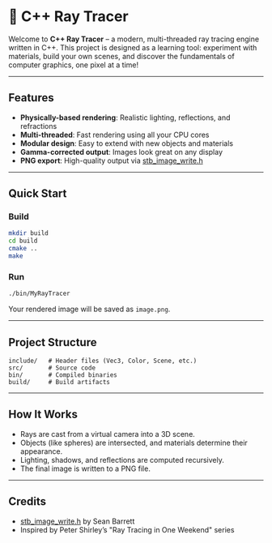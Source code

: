 # 🌟 C++ Ray Tracer

Welcome to **C++ Ray Tracer** – a modern, multi-threaded ray tracing engine written in C++. This project is designed as a learning tool: experiment with materials, build your own scenes, and discover the fundamentals of computer graphics, one pixel at a time!

---

## Features

- **Physically-based rendering**: Realistic lighting, reflections, and refractions
- **Multi-threaded**: Fast rendering using all your CPU cores
- **Modular design**: Easy to extend with new objects and materials
- **Gamma-corrected output**: Images look great on any display
- **PNG export**: High-quality output via [stb_image_write.h](include/stb_image_write.h)

---

## Quick Start

### Build

```sh
mkdir build
cd build
cmake ..
make
```

### Run

```sh
./bin/MyRayTracer
```

Your rendered image will be saved as `image.png`.

---

## Project Structure

```
include/   # Header files (Vec3, Color, Scene, etc.)
src/       # Source code
bin/       # Compiled binaries
build/     # Build artifacts
```

---

## How It Works

- Rays are cast from a virtual camera into a 3D scene.
- Objects (like spheres) are intersected, and materials determine their appearance.
- Lighting, shadows, and reflections are computed recursively.
- The final image is written to a PNG file.

---

## Credits

- [stb_image_write.h](https://github.com/nothings/stb) by Sean Barrett
- Inspired by Peter Shirley’s "Ray Tracing in One Weekend" series
